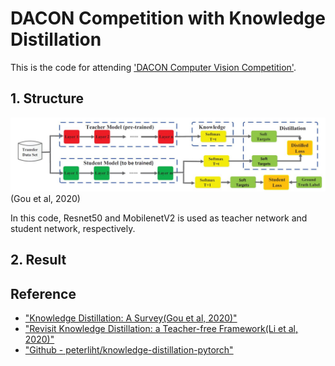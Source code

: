 # DACON Competition with Knowledge Distillation

This is the code for attending ['DACON Computer Vision Competition'](https://dacon.io/competitions/official/235626/overview/).

## 1. Structure
![](model.jpg)
(Gou et al, 2020)

In this code, Resnet50 and MobilenetV2 is used as teacher network and student network, respectively.

## 2. Result



## Reference
  - ["Knowledge Distillation: A Survey(Gou et al, 2020)"](https://arxiv.org/abs/2006.05525)
  - ["Revisit Knowledge Distillation: a Teacher-free Framework(Li et al, 2020)"](https://arxiv.org/abs/2006.05525)
  - ["Github - peterliht/knowledge-distillation-pytorch"](https://github.com/peterliht/knowledge-distillation-pytorch)
